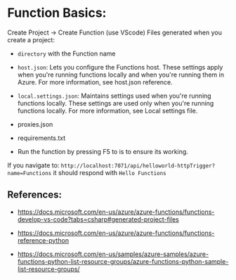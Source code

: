 

# Function Basics:

Create Project -> Create Function (use VScode)
Files generated when you create a project:

- `directory` with the Function name
- `host.json`: Lets you configure the Functions host. These settings apply when you're running functions locally and when you're running them in Azure. For more information, see host.json reference.

- `local.settings.json`: Maintains settings used when you're running functions locally. These settings are used only when you're running functions locally. For more information, see Local settings file.
- proxies.json
- requirements.txt

- Run the function by pressing F5 to is to ensure its working.

If you navigate to: `http://localhost:7071/api/helloworld-httpTrigger?name=Functions` it should respond with `Hello Functions`


## References:

- https://docs.microsoft.com/en-us/azure/azure-functions/functions-develop-vs-code?tabs=csharp#generated-project-files

- https://docs.microsoft.com/en-us/azure/azure-functions/functions-reference-python

- https://docs.microsoft.com/en-us/samples/azure-samples/azure-functions-python-list-resource-groups/azure-functions-python-sample-list-resource-groups/